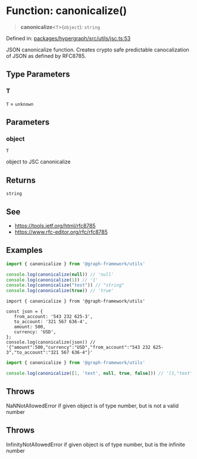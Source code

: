 # Function: canonicalize()

> **canonicalize**\<`T`\>(`object`): `string`

Defined in: [packages/hypergraph/src/utils/jsc.ts:53](https://github.com/hashirpm/hypergraph/blob/ab4ea1cdb9430798142e0d735aac9d31c2cf0ae0/packages/hypergraph/src/utils/jsc.ts#L53)

JSON canonicalize function.
Creates crypto safe predictable canocalization of JSON as defined by RFC8785.

## Type Parameters

### T

`T` = `unknown`

## Parameters

### object

`T`

object to JSC canonicalize

## Returns

`string`

## See

 - https://tools.ietf.org/html/rfc8785
 - https://www.rfc-editor.org/rfc/rfc8785

## Examples

```ts
import { canonicalize } from '@graph-framework/utils'

console.log(canonicalize(null)) // 'null'
console.log(canonicalize(1)) // '1'
console.log(canonicalize("test")) // "string"
console.log(canonicalize(true)) // 'true'
```

```
import { canonicalize } from '@graph-framework/utils'

const json = {
   from_account: '543 232 625-3',
   to_account: '321 567 636-4',
   amount: 500,
   currency: 'USD',
};
console.log(canonicalize(json)) // '{"amount":500,"currency":"USD","from_account":"543 232 625-3","to_account":"321 567 636-4"}'
```

```ts
import { canonicalize } from '@graph-framework/utils'

console.log(canonicalize([1, 'text', null, true, false])) // '[1,"text",null,true,false]'
```

## Throws

NaNNotAllowedError if given object is of type number, but is not a valid number

## Throws

InfinityNotAllowedError if given object is of type number, but is the infinite number
